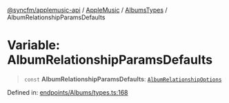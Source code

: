 [@syncfm/applemusic-api](../../../../../../globals.md) / [AppleMusic](../../../index.md) / [AlbumsTypes](../index.md) / AlbumRelationshipParamsDefaults

# Variable: AlbumRelationshipParamsDefaults

> `const` **AlbumRelationshipParamsDefaults**: [`AlbumRelationshipOptions`](../interfaces/AlbumRelationshipOptions.md)

Defined in: [endpoints/Albums/types.ts:168](https://github.com/sync-fm/applemusic-api/blob/a6a8471d4d51a41f6bd8af9d95c8abf0126e10f4/src/endpoints/Albums/types.ts#L168)
